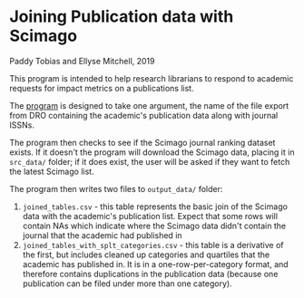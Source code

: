 # Joining Publication data with Scimago
Paddy Tobias and Ellyse Mitchell, 2019

This program is intended to help research librarians to respond to academic requests for impact metrics on a publications list. 

The [program](pubs_scripts/data_processing.R) is designed to take one argument, the name of the file export from DRO containing the academic's publication data along with journal ISSNs. 

The program then checks to see if the Scimago journal ranking dataset exists. If it doesn't the program will download the Scimago data, placing it in `src_data/` folder; if it does exist, the user will be asked if they want to fetch the latest Scimago list. 

The program then writes two files to `output_data/` folder:
1. `joined_tables.csv` - this table represents the basic join of the Scimago data with the academic's publication list. Expect that some rows will contain NAs which indicate where the Scimago data didn't contain the journal that the academic had published in
2. `joined_tables_with_splt_categories.csv` - this table is a derivative of the first, but includes cleaned up categories and quartiles that the academic has published in. It is in a one-row-per-category format, and therefore contains duplications in the publication data (because one publication can be filed under  more than one category).
